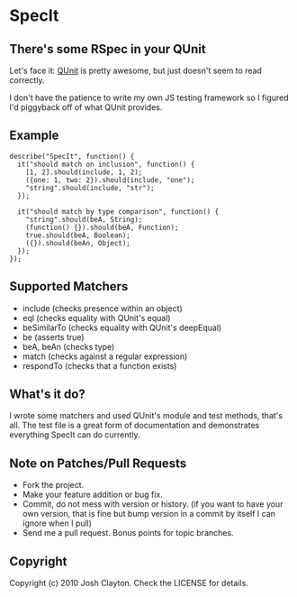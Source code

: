 # SpecIt

## There's some RSpec in your QUnit

Let's face it: [QUnit](http://github.com/jquery/qunit) is pretty awesome, but just doesn't seem to read correctly.

I don't have the patience to write my own JS testing framework so I figured I'd piggyback off of what QUnit provides.

## Example

    describe("SpecIt", function() {
      it("should match on inclusion", function() {
        [1, 2].should(include, 1, 2);
        ({one: 1, two: 2}).should(include, "one");
        "string".should(include, "str");
      });

      it("should match by type comparison", function() {
        "string".should(beA, String);
        (function() {}).should(beA, Function);
        true.should(beA, Boolean);
        ({}).should(beAn, Object);
      });
    });

## Supported Matchers

* include (checks presence within an object)
* eql (checks equality with QUnit's equal)
* beSimilarTo (checks equality with QUnit's deepEqual)
* be (asserts true)
* beA, beAn (checks type)
* match (checks against a regular expression)
* respondTo (checks that a function exists)

## What's it do?

I wrote some matchers and used QUnit's module and test methods, that's all.  The test file is a great form of documentation and demonstrates everything SpecIt can do currently.

## Note on Patches/Pull Requests

* Fork the project.
* Make your feature addition or bug fix.
* Commit, do not mess with version or history.
  (if you want to have your own version, that is fine but bump version in a commit by itself I can ignore when I pull)
* Send me a pull request. Bonus points for topic branches.

## Copyright

Copyright (c) 2010 Josh Clayton.  Check the LICENSE for details.
